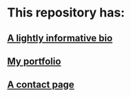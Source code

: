 # This repository has:
## [A lightly informative bio](https://dph0718.github.io/Responsive-Portfolio/index.html)
## [My portfolio](https://dph0718.github.io/Responsive-Portfolio/index.html)
## [A contact page](https://dph0718.github.io/Responsive-Portfolio/index.html)
